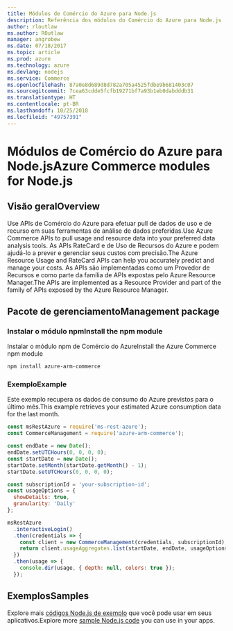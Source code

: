 ```yaml
---
title: Módulos de Comércio do Azure para Node.js
description: Referência dos módulos do Comércio do Azure para Node.js
author: rloutlaw
ms.author: ROutlaw
manager: angrobew
ms.date: 07/18/2017
ms.topic: article
ms.prod: azure
ms.technology: azure
ms.devlang: nodejs
ms.service: Commerce
ms.openlocfilehash: 87a0e8d689d8d782a705a4525fdbe9b681403c07
ms.sourcegitcommit: 7cea63cdde5fcfb19271bf7a93b1eb0dabdddb31
ms.translationtype: HT
ms.contentlocale: pt-BR
ms.lasthandoff: 10/25/2018
ms.locfileid: "49757391"
---
```

# <a name="azure-commerce-modules-for-nodejs"></a><span data-ttu-id="608d1-103">Módulos de Comércio do Azure para Node.js</span><span class="sxs-lookup"><span data-stu-id="608d1-103">Azure Commerce modules for Node.js</span></span>

## <a name="overview"></a><span data-ttu-id="608d1-104">Visão geral</span><span class="sxs-lookup"><span data-stu-id="608d1-104">Overview</span></span>

<span data-ttu-id="608d1-105">Use APIs de Comércio do Azure para efetuar pull de dados de uso e de recurso em suas ferramentas de análise de dados preferidas.</span><span class="sxs-lookup"><span data-stu-id="608d1-105">Use Azure Commerce APIs to pull usage and resource data into your preferred data analysis tools.</span></span> <span data-ttu-id="608d1-106">As APIs RateCard e de Uso de Recursos do Azure e podem ajudá-lo a prever e gerenciar seus custos com precisão.</span><span class="sxs-lookup"><span data-stu-id="608d1-106">The Azure Resource Usage and RateCard APIs can help you accurately predict and manage your costs.</span></span> <span data-ttu-id="608d1-107">As APIs são implementadas como um Provedor de Recursos e como parte da família de APIs expostas pelo Azure Resource Manager.</span><span class="sxs-lookup"><span data-stu-id="608d1-107">The APIs are implemented as a Resource Provider and part of the family of APIs exposed by the Azure Resource Manager.</span></span>

## <a name="management-package"></a><span data-ttu-id="608d1-108">Pacote de gerenciamento</span><span class="sxs-lookup"><span data-stu-id="608d1-108">Management package</span></span>

### <a name="install-the-npm-module"></a><span data-ttu-id="608d1-109">Instalar o módulo npm</span><span class="sxs-lookup"><span data-stu-id="608d1-109">Install the npm module</span></span>

<span data-ttu-id="608d1-110">Instalar o módulo npm de Comércio do Azure</span><span class="sxs-lookup"><span data-stu-id="608d1-110">Install the Azure Commerce npm module</span></span>

```bash
npm install azure-arm-commerce
```

### <a name="example"></a><span data-ttu-id="608d1-111">Exemplo</span><span class="sxs-lookup"><span data-stu-id="608d1-111">Example</span></span>

<span data-ttu-id="608d1-112">Este exemplo recupera os dados de consumo do Azure previstos para o último mês.</span><span class="sxs-lookup"><span data-stu-id="608d1-112">This example retrieves your estimated Azure consumption data for the last month.</span></span>

```javascript
const msRestAzure = require('ms-rest-azure');
const CommerceManagement = require('azure-arm-commerce');

const endDate = new Date();
endDate.setUTCHours(0, 0, 0, 0);
const startDate = new Date();
startDate.setMonth(startDate.getMonth() - 1);
startDate.setUTCHours(0, 0, 0, 0);

const subscriptionId = 'your-subscription-id';
const usageOptions = {
  showDetails: true,
  granularity: 'Daily'
};

msRestAzure
  .interactiveLogin()
  .then(credentials => {
    const client = new CommerceManagement(credentials, subscriptionId);
    return client.usageAggregates.list(startDate, endDate, usageOptions);
  })
  .then(usage => {
    console.dir(usage, { depth: null, colors: true });
  });
```

## <a name="samples"></a><span data-ttu-id="608d1-113">Exemplos</span><span class="sxs-lookup"><span data-stu-id="608d1-113">Samples</span></span>

<span data-ttu-id="608d1-114">Explore mais [códigos Node.js de exemplo](https://azure.microsoft.com/resources/samples/?platform=nodejs) que você pode usar em seus aplicativos.</span><span class="sxs-lookup"><span data-stu-id="608d1-114">Explore more [sample Node.js code](https://azure.microsoft.com/resources/samples/?platform=nodejs) you can use in your apps.</span></span>
